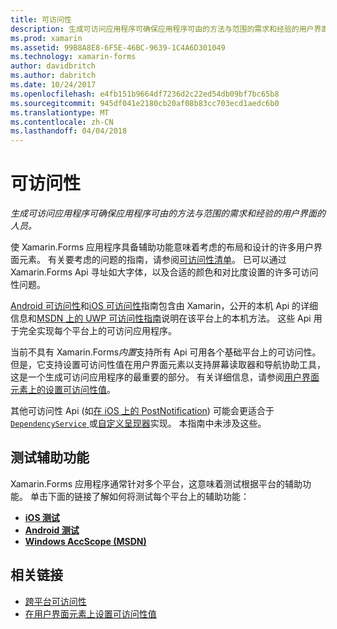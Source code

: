 ```yaml
---
title: 可访问性
description: 生成可访问应用程序可确保应用程序可由的方法与范围的需求和经验的用户界面的人员。
ms.prod: xamarin
ms.assetid: 99B8A8E8-6F5E-46BC-9639-1C4A6D301049
ms.technology: xamarin-forms
author: davidbritch
ms.author: dabritch
ms.date: 10/24/2017
ms.openlocfilehash: e4fb151b9664df7236d2c22ed54db09bf7bc65b8
ms.sourcegitcommit: 945df041e2180cb20af08b83cc703ecd1aedc6b0
ms.translationtype: MT
ms.contentlocale: zh-CN
ms.lasthandoff: 04/04/2018
---
```

# <a name="accessibility"></a>可访问性

_生成可访问应用程序可确保应用程序可由的方法与范围的需求和经验的用户界面的人员。_

使 Xamarin.Forms 应用程序具备辅助功能意味着考虑的布局和设计的许多用户界面元素。 有关要考虑的问题的指南，请参阅[可访问性清单](~/cross-platform/app-fundamentals/accessibility.md)。 已可以通过 Xamarin.Forms Api 寻址如大字体，以及合适的颜色和对比度设置的许多可访问性问题。

[Android 可访问性](~/android/app-fundamentals/accessibility.md)和[iOS 可访问性](~/ios/app-fundamentals/accessibility.md)指南包含由 Xamarin，公开的本机 Api 的详细信息和[MSDN 上的 UWP 可访问性指南](https://msdn.microsoft.com/windows/uwp/accessibility/basic-accessibility-information)说明在该平台上的本机方法。 这些 Api 用于完全实现每个平台上的可访问应用程序。

当前不具有 Xamarin.Forms*内置*支持所有 Api 可用各个基础平台上的可访问性。 但是，它支持设置可访问性值在用户界面元素以支持屏幕读取器和导航协助工具，这是一个生成可访问应用程序的最重要的部分。 有关详细信息，请参阅[用户界面元素上的设置可访问性值](~/xamarin-forms/app-fundamentals/accessibility/setting-accessibility-values.md)。

其他可访问性 Api (如[在 iOS 上的 PostNotification](~/ios/app-fundamentals/accessibility.md)) 可能会更适合于[ `DependencyService` ](~/xamarin-forms/app-fundamentals/dependency-service/index.md)或[自定义呈现器](~/xamarin-forms/app-fundamentals/custom-renderer/index.md)实现。 本指南中未涉及这些。

## <a name="testing-accessibility"></a>测试辅助功能

Xamarin.Forms 应用程序通常针对多个平台，这意味着测试根据平台的辅助功能。 单击下面的链接了解如何将测试每个平台上的辅助功能：

- [**iOS 测试**](~/ios/app-fundamentals/accessibility.md)
- [**Android 测试**](~/android/app-fundamentals/accessibility.md)
- [**Windows AccScope (MSDN)**](https://msdn.microsoft.com/library/windows/desktop/dn433239)


## <a name="related-links"></a>相关链接

- [跨平台可访问性](~/cross-platform/app-fundamentals/accessibility.md)
- [在用户界面元素上设置可访问性值](~/xamarin-forms/app-fundamentals/accessibility/setting-accessibility-values.md)
